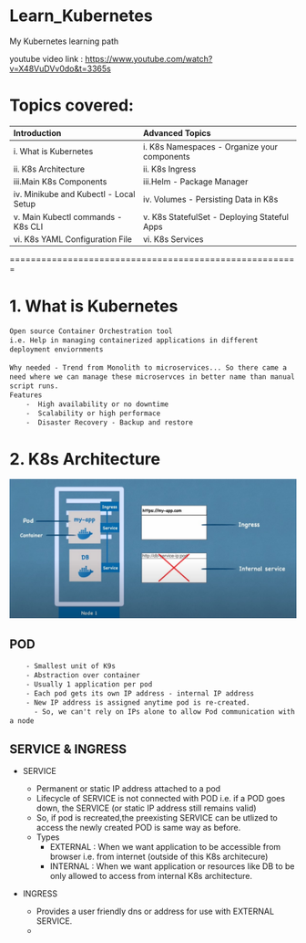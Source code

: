 # Learn_Kubernetes
My Kubernetes learning path

youtube video link : https://www.youtube.com/watch?v=X48VuDVv0do&t=3365s

Topics covered:
==============


|             Introduction                      |                   Advanced Topics                     |
|:----------------------------------------------|:------------------------------------------------------|
|    i.  What is Kubernetes                     |       i. K8s Namespaces - Organize your components    |
|    ii. K8s Architecture                       |       ii. K8s Ingress                                 |
|    iii.Main K8s Components                    |       iii.Helm - Package Manager                      |
|    iv. Minikube and Kubectl - Local Setup     |       iv. Volumes - Persisting Data in K8s            |
|    v.  Main Kubectl commands - K8s CLI        |       v.  K8s StatefulSet - Deploying Stateful Apps   |
|    vi. K8s YAML Configuration File            |       vi. K8s Services                                |



=======================================================

# 1. What is Kubernetes
    Open source Container Orchestration tool
    i.e. Help in managing containerized applications in different deployment enviornments

    Why needed - Trend from Monolith to microservices... So there came a need where we can manage these microservces in better name than manual script runs.
    Features
        -  High availability or no downtime
        -  Scalability or high performace
        -  Disaster Recovery - Backup and restore

# 2. K8s Architecture

![High level overview](./K8s%20Architecture_1.jpg)

##  POD
        - Smallest unit of K9s
        - Abstraction over container
        - Usually 1 application per pod
        - Each pod gets its own IP address - internal IP address
        - New IP address is assigned anytime pod is re-created. 
          - So, we can't rely on IPs alone to allow Pod communication with a node

##  SERVICE & INGRESS
* SERVICE
  - Permanent or static IP address attached to a pod
  - Lifecycle of SERVICE is not connected with POD i.e. if a POD goes down, the SERVICE (or static IP address still remains valid)
  - So, if pod is recreated,the preexisting SERVICE can be utlized to access the newly created POD is same way as before.
  - Types
    - EXTERNAL : When we want application to be accessible from browser i.e. from internet (outside of this K8s architecure)
    - INTERNAL : When we want application or resources like DB to be only allowed to access from internal K8s architecture.
  
* INGRESS
  - Provides a user friendly dns or address for use with EXTERNAL SERVICE.
  - 